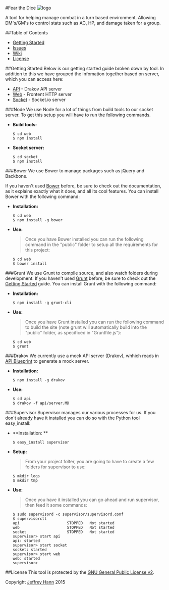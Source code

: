 #Fear the Dice
![logo](https://avatars2.githubusercontent.com/u/12516607?v=3&s=200) 

A tool for helping manage combat in a turn based environment. Allowing DM's/GM's to control stats such as AC, HP, and damage taken for a group.

##Table of Contents
* [Getting Started](#getting-stated)
* [Issues](https://github.com/lets-kill-things/lkt/issues)
* [Wiki](https://github.com/lets-kill-things/lkt/wiki)
* [License](#license)

##Getting Started
Below is our getting started guide broken down by tool. In addition to this we have grouped the infomation together based on server, which you can access here:

* [API](https://github.com/lets-kill-things/api)       - Drakov API server
* [Web](https://github.com/lets-kill-things/front-end)       - Frontent HTTP server
* [Socket](https://github.com/lets-kill-things/socket-server) - Socket.io server

###Node
We use Node for a lot of things from build tools to our socket server. To get this setup you will have to run the following commands.

* **Build tools:**
        
    ```
    $ cd web
    $ npm install
    ```

* **Socket server:**

    ```
    $ cd socket
    $ npm install
    ```

###Bower
We use Bower to manage packages such as jQuery and Backbone.

If you haven't used [Bower](http://bower.io/) before, be sure to check out the documentation, as it explains exactly what it does, and all its cool features. You can install Bower with the following command:

* **Installation:** 
    
    ```
    $ cd web
    $ npm install -g bower
    ```

* **Use:**
    > Once you have Bower installed you can run the following command in the "public" folder to setup all the requirements for this project:

    ```
    $ cd web
    $ bower install
    ```

###Grunt
We use Grunt to compile source, and also watch folders during development.
If you haven't used [Grunt](http://gruntjs.com/) before, be sure to check out the [Getting Started](http://gruntjs.com/getting-started) guide. You can install Grunt with the following command:

* **Installation:**

    ```
    $ npm install -g grunt-cli 
    ```

* **Use:**

    > Once you have Grunt installed you can run the following command to build the site (note grunt will automatically build into the "public" folder, as specificed in "Gruntfile.js"):

    ``` 
    $ cd web
    $ grunt 
    ```

###Drakov
We currently use a mock API server (Drakov), whhich reads in [API Blueprint](https://apiblueprint.org/) to generate a mock server.

* **Installation:**

    ```
    $ npm install -g drakov
    ```

* **Use:**

    ```
    $ cd api
    $ drakov -f api/server.MD
    ```

###Supervisor
Supervisor manages our various processes for us. If you don't already have it installed you can do so with the Python tool easy_install:

* **Installation: **

    ```
    $ easy_install supervisor
    ```

* **Setup:**

    > From your project folter, you are going to have to create a few folders for supervisor to use:

    ```
    $ mkdir logs
    $ mkdir tmp
    ```

* **Use:**
    > Once you have it installed you can go ahead and run supervisor, then feed it some commands:

    ```
    $ sudo supervisord -c supervisor/supervisord.conf
    $ supervisorctl
    api                     STOPPED   Not started
    web                     STOPPED   Not started
    socket                  STOPPED   Not started
    supervisor> start api
    api: started
    supervisor> start socket
    socket: started
    supervisor> start web
    web: started
    supervisor>
    ```

##License
This tool is protected by the [GNU General Public License v2](http://www.gnu.org/licenses/gpl-2.0.html).

Copyright [Jeffrey Hann](http://jeffreyhann.ca/) 2015
